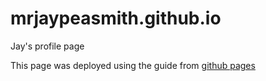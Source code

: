 # mrjaypeasmith.github.io

Jay's profile page

This page was deployed using the guide from [github pages](https://pages.github.com)
